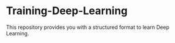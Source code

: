 # Training-Deep-Learning
This repository provides you with a structured format to learn Deep Learning.
